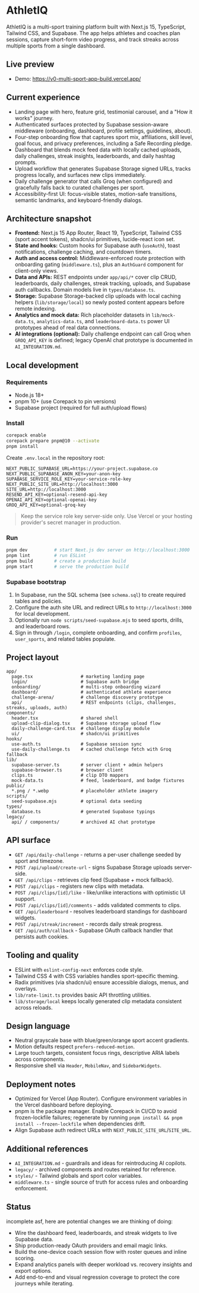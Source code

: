 # AthletIQ

AthletIQ is a multi-sport training platform built with Next.js 15, TypeScript, Tailwind CSS, and Supabase. The app helps athletes and coaches plan sessions, capture short-form video progress, and track streaks across multiple sports from a single dashboard.

## Live preview

- Demo: https://v0-multi-sport-app-build.vercel.app/

## Current experience

- Landing page with hero, feature grid, testimonial carousel, and a "How it works" journey.
- Authenticated surfaces protected by Supabase session-aware middleware (onboarding, dashboard, profile settings, guidelines, about).
- Four-step onboarding flow that captures sport mix, affiliations, skill level, goal focus, and privacy preferences, including a Safe Recording pledge.
- Dashboard that blends mock feed data with locally cached uploads, daily challenges, streak insights, leaderboards, and daily hashtag prompts.
- Upload workflow that generates Supabase Storage signed URLs, tracks progress locally, and surfaces new clips immediately.
- Daily challenge generator that calls Groq (when configured) and gracefully falls back to curated challenges per sport.
- Accessibility-first UI: focus-visible states, motion-safe transitions, semantic landmarks, and keyboard-friendly dialogs.

## Architecture snapshot

- **Frontend:** Next.js 15 App Router, React 19, TypeScript, Tailwind CSS (sport accent tokens), shadcn/ui primitives, lucide-react icon set.
- **State and hooks:** Custom hooks for Supabase auth (`useAuth`), toast notifications, challenge caching, and countdown timers.
- **Auth and access control:** Middleware-enforced route protection with onboarding gating (`middleware.ts`), plus an `AuthGuard` component for client-only views.
- **Data and APIs:** REST endpoints under `app/api/*` cover clip CRUD, leaderboards, daily challenges, streak tracking, uploads, and Supabase auth callbacks. Domain models live in `types/database.ts`.
- **Storage:** Supabase Storage-backed clip uploads with local caching helpers (`lib/storage/local`) so newly posted content appears before remote indexing.
- **Analytics and mock data:** Rich placeholder datasets in `lib/mock-data.ts`, `analytics-data.ts`, and `leaderboard-data.ts` power UI prototypes ahead of real data connections.
- **AI integrations (optional):** Daily challenge endpoint can call Groq when `GROQ_API_KEY` is defined; legacy OpenAI chat prototype is documented in `AI_INTEGRATION.md`.

## Local development

### Requirements

- Node.js 18+
- pnpm 10+ (use Corepack to pin versions)
- Supabase project (required for full auth/upload flows)

### Install

```bash
corepack enable
corepack prepare pnpm@10 --activate
pnpm install
```

Create `.env.local` in the repository root:

```
NEXT_PUBLIC_SUPABASE_URL=https://your-project.supabase.co
NEXT_PUBLIC_SUPABASE_ANON_KEY=your-anon-key
SUPABASE_SERVICE_ROLE_KEY=your-service-role-key
NEXT_PUBLIC_SITE_URL=http://localhost:3000
SITE_URL=http://localhost:3000
RESEND_API_KEY=optional-resend-api-key
OPENAI_API_KEY=optional-openai-key
GROQ_API_KEY=optional-groq-key
```

> Keep the service role key server-side only. Use Vercel or your hosting provider's secret manager in production.

### Run

```bash
pnpm dev          # start Next.js dev server on http://localhost:3000
pnpm lint         # run ESLint
pnpm build        # create a production build
pnpm start        # serve the production build
```

### Supabase bootstrap

1. In Supabase, run the SQL schema (see `schema.sql`) to create required tables and policies.
2. Configure the auth site URL and redirect URLs to `http://localhost:3000` for local development.
3. Optionally run `node scripts/seed-supabase.mjs` to seed sports, drills, and leaderboard rows.
4. Sign in through `/login`, complete onboarding, and confirm `profiles`, `user_sports`, and related tables populate.

## Project layout

```
app/
  page.tsx                  # marketing landing page
  login/                    # Supabase auth bridge
  onboarding/               # multi-step onboarding wizard
  dashboard/                # authenticated athlete experience
  challenge-arena/          # challenge discovery prototype
  api/                      # REST endpoints (clips, challenges, streaks, uploads, auth)
components/
  header.tsx                # shared shell
  upload-clip-dialog.tsx    # Supabase storage upload flow
  daily-challenge-card.tsx  # challenge display module
  ui/                       # shadcn/ui primitives
hooks/
  use-auth.ts               # Supabase session sync
  use-daily-challenge.ts    # cached challenge fetch with Groq fallback
lib/
  supabase-server.ts        # server client + admin helpers
  supabase-browser.ts       # browser client
  clips.ts                  # clip DTO mappers
  mock-data.ts              # feed, leaderboard, and badge fixtures
public/
  *.png / *.webp            # placeholder athlete imagery
scripts/
  seed-supabase.mjs         # optional data seeding
types/
  database.ts               # generated Supabase typings
legacy/
  api/ / components/        # archived AI chat prototype
```

## API surface

- `GET /api/daily-challenge` - returns a per-user challenge seeded by sport and timezone.
- `POST /api/upload/create-url` - signs Supabase Storage uploads server-side.
- `GET /api/clips` - retrieves clip feed (Supabase + mock fallback).
- `POST /api/clips` - registers new clips with metadata.
- `POST /api/clips/[id]/like` - like/unlike interactions with optimistic UI support.
- `POST /api/clips/[id]/comments` - adds validated comments to clips.
- `GET /api/leaderboard` - resolves leaderboard standings for dashboard widgets.
- `POST /api/streak/increment` - records daily streak progress.
- `GET /api/auth/callback` - Supabase OAuth callback handler that persists auth cookies.

## Tooling and quality

- ESLint with `eslint-config-next` enforces code style.
- Tailwind CSS 4 with CSS variables handles sport-specific theming.
- Radix primitives (via shadcn/ui) ensure accessible dialogs, menus, and overlays.
- `lib/rate-limit.ts` provides basic API throttling utilities.
- `lib/storage/local` keeps locally generated clip metadata consistent across reloads.

## Design language

- Neutral grayscale base with blue/green/orange sport accent gradients.
- Motion defaults respect `prefers-reduced-motion`.
- Large touch targets, consistent focus rings, descriptive ARIA labels across components.
- Responsive shell via `Header`, `MobileNav`, and `SidebarWidgets`.

## Deployment notes

- Optimized for Vercel (App Router). Configure environment variables in the Vercel dashboard before deploying.
- pnpm is the package manager. Enable Corepack in CI/CD to avoid frozen-lockfile failures; regenerate by running `pnpm install && pnpm install --frozen-lockfile` when dependencies drift.
- Align Supabase auth redirect URLs with `NEXT_PUBLIC_SITE_URL`/`SITE_URL`.

## Additional references

- `AI_INTEGRATION.md` - guardrails and ideas for reintroducing AI copilots.
- `legacy/` - archived components and routes retained for reference.
- `styles/` - Tailwind globals and sport color variables.
- `middleware.ts` - single source of truth for access rules and onboarding enforcement.

## Status

incomplete asf, here are potential changes we are thinking of doing:
- Wire the dashboard feed, leaderboards, and streak widgets to live Supabase data.
- Ship production-ready OAuth providers and email magic links.
- Build the one-device coach session flow with roster queues and inline scoring.
- Expand analytics panels with deeper workload vs. recovery insights and export options.
- Add end-to-end and visual regression coverage to protect the core journeys while iterating.
